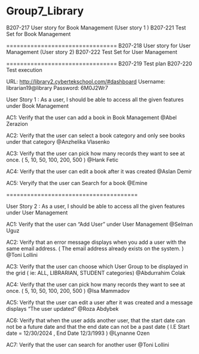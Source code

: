 # Group7_Library


B207-217 User story for Book Management (User story 1 )
B207-221 Test Set for Book Management

================================
B207-218 User story for User Management (User story 2)
B207-222 Test Set for User Management

================================
B207-219 Test plan
B207-220 Test execution


URL: http://library2.cybertekschool.com/#dashboard
Username: librarian19@library
 Password: 6M0J2Wr7

User Story 1 : 
As a user, I should be able to access all the given features 	under Book Management

AC1: Verify that the user can add a book in Book Management
@Abel Zerazion

AC2: Verify that the user can select a book category and only see books under that category
@Anzhelika Vlasenko

AC3: Verify that the user can pick how many records they want to see at once. ( 5, 10, 50, 100, 200, 500 )
@Hank Fetic

AC4: Verify that the user can edit a book after it was created
@Aslan Demir

AC5: Veryify that the user can Search for a book
@Emine


======================================

User Story 2 :
As a user, I should be able to access all the given features under User Management

AC1: Verify that the user can “Add User” under User Management
@Selman Uguz

AC2: Verify that an error message displays when you add a user with the same email address. ( The email address already exists on the system. ) 
@Toni Lollini

AC3: Verify that the user can choose which User Group to be displayed in the grid ( ie: ALL, LIBRARIAN, STUDENT categories)
@Abdurrahim Colak

AC4: Verify that the user can pick how many records they want to see at once. ( 5, 10, 50, 100, 200, 500 )
@Isa Mammadov

AC5: Verify that the user can edit a user after it was created and a message displays “The user updated”
@Roza Abdybek

AC6: Verify that when the user adds another user, that the start date can not be a future date and that the end date can not be a past date
( I.E Start date = 12/30/2024 , End Date 12/3/1993 )
@Lynanne Ozen

AC7: Verify that the user can search for another user
@Toni Lollini


